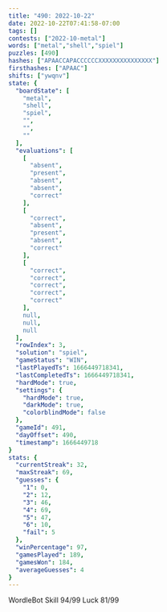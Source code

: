 ```yaml
---
title: "490: 2022-10-22"
date: 2022-10-22T07:41:58-07:00
tags: []
contests: ["2022-10-metal"]
words: ["metal","shell","spiel"]
puzzles: [490]
hashes: ["APAACCAPACCCCCCXXXXXXXXXXXXXXX"]
firsthashes: ["APAAC"]
shifts: ["ywqnv"]
state: {
  "boardState": [
    "metal",
    "shell",
    "spiel",
    "",
    "",
    ""
  ],
  "evaluations": [
    [
      "absent",
      "present",
      "absent",
      "absent",
      "correct"
    ],
    [
      "correct",
      "absent",
      "present",
      "absent",
      "correct"
    ],
    [
      "correct",
      "correct",
      "correct",
      "correct",
      "correct"
    ],
    null,
    null,
    null
  ],
  "rowIndex": 3,
  "solution": "spiel",
  "gameStatus": "WIN",
  "lastPlayedTs": 1666449718341,
  "lastCompletedTs": 1666449718341,
  "hardMode": true,
  "settings": {
    "hardMode": true,
    "darkMode": true,
    "colorblindMode": false
  },
  "gameId": 491,
  "dayOffset": 490,
  "timestamp": 1666449718
}
stats: {
  "currentStreak": 32,
  "maxStreak": 69,
  "guesses": {
    "1": 0,
    "2": 12,
    "3": 46,
    "4": 69,
    "5": 47,
    "6": 10,
    "fail": 5
  },
  "winPercentage": 97,
  "gamesPlayed": 189,
  "gamesWon": 184,
  "averageGuesses": 4
}
---
```

<!-- more -->
WordleBot
Skill 94/99
Luck 81/99

